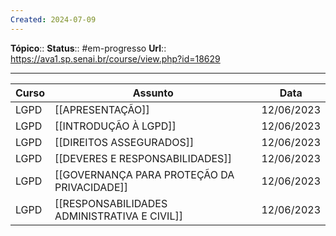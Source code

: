 ```yaml
---
Created: 2024-07-09
---
```

**Tópico**::
**Status**::  #em-progresso 
**Url**:: https://ava1.sp.senai.br/course/view.php?id=18629

--- 


| Curso | Assunto                                       | Data        |
|-------|-----------------------------------------------|-------------|
| LGPD  | [[APRESENTAÇÃO]]                                | 12/06/2023  |
| LGPD  | [[INTRODUÇÃO À LGPD]]                             | 12/06/2023  |
| LGPD  | [[DIREITOS ASSEGURADOS]]                         | 12/06/2023  |
| LGPD  | [[DEVERES E RESPONSABILIDADES]]                   | 12/06/2023  |
| LGPD  | [[GOVERNANÇA PARA PROTEÇÃO DA PRIVACIDADE]]        | 12/06/2023  |
| LGPD  | [[RESPONSABILIDADES ADMINISTRATIVA E CIVIL]]       | 12/06/2023  |

